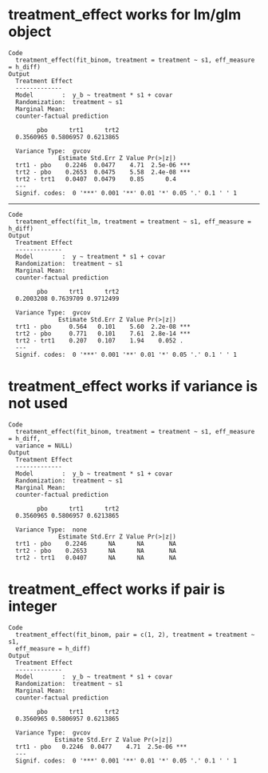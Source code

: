 # treatment_effect works for lm/glm object

    Code
      treatment_effect(fit_binom, treatment = treatment ~ s1, eff_measure = h_diff)
    Output
      Treatment Effect
      -------------
      Model        :  y_b ~ treatment * s1 + covar 
      Randomization:  treatment ~ s1 
      Marginal Mean: 
      counter-factual prediction
      
            pbo      trt1      trt2 
      0.3560965 0.5806957 0.6213865 
      
      Variance Type:  gvcov 
                  Estimate Std.Err Z Value Pr(>|z|)    
      trt1 - pbo    0.2246  0.0477    4.71  2.5e-06 ***
      trt2 - pbo    0.2653  0.0475    5.58  2.4e-08 ***
      trt2 - trt1   0.0407  0.0479    0.85      0.4    
      ---
      Signif. codes:  0 '***' 0.001 '**' 0.01 '*' 0.05 '.' 0.1 ' ' 1

---

    Code
      treatment_effect(fit_lm, treatment = treatment ~ s1, eff_measure = h_diff)
    Output
      Treatment Effect
      -------------
      Model        :  y ~ treatment * s1 + covar 
      Randomization:  treatment ~ s1 
      Marginal Mean: 
      counter-factual prediction
      
            pbo      trt1      trt2 
      0.2003208 0.7639709 0.9712499 
      
      Variance Type:  gvcov 
                  Estimate Std.Err Z Value Pr(>|z|)    
      trt1 - pbo     0.564   0.101    5.60  2.2e-08 ***
      trt2 - pbo     0.771   0.101    7.61  2.8e-14 ***
      trt2 - trt1    0.207   0.107    1.94    0.052 .  
      ---
      Signif. codes:  0 '***' 0.001 '**' 0.01 '*' 0.05 '.' 0.1 ' ' 1

# treatment_effect works if variance is not used

    Code
      treatment_effect(fit_binom, treatment = treatment ~ s1, eff_measure = h_diff,
      variance = NULL)
    Output
      Treatment Effect
      -------------
      Model        :  y_b ~ treatment * s1 + covar 
      Randomization:  treatment ~ s1 
      Marginal Mean: 
      counter-factual prediction
      
            pbo      trt1      trt2 
      0.3560965 0.5806957 0.6213865 
      
      Variance Type:  none 
                  Estimate Std.Err Z Value Pr(>|z|)
      trt1 - pbo    0.2246      NA      NA       NA
      trt2 - pbo    0.2653      NA      NA       NA
      trt2 - trt1   0.0407      NA      NA       NA

# treatment_effect works if pair is integer

    Code
      treatment_effect(fit_binom, pair = c(1, 2), treatment = treatment ~ s1,
      eff_measure = h_diff)
    Output
      Treatment Effect
      -------------
      Model        :  y_b ~ treatment * s1 + covar 
      Randomization:  treatment ~ s1 
      Marginal Mean: 
      counter-factual prediction
      
            pbo      trt1      trt2 
      0.3560965 0.5806957 0.6213865 
      
      Variance Type:  gvcov 
                 Estimate Std.Err Z Value Pr(>|z|)    
      trt1 - pbo   0.2246  0.0477    4.71  2.5e-06 ***
      ---
      Signif. codes:  0 '***' 0.001 '**' 0.01 '*' 0.05 '.' 0.1 ' ' 1


